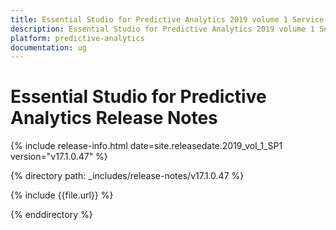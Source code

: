 ```yaml
---
title: Essential Studio for Predictive Analytics 2019 volume 1 Service pack 1 Release Notes  
description: Essential Studio for Predictive Analytics 2019 volume 1 Service pack 1 Release Notes  
platform: predictive-analytics
documentation: ug
---
```


# Essential Studio for Predictive Analytics  Release Notes  

{% include release-info.html date=site.releasedate.2019_vol_1_SP1  version="v17.1.0.47" %} 


{% directory path: _includes/release-notes/v17.1.0.47 %}

{% include {{file.url}} %}

{% enddirectory %}